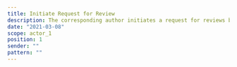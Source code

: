 ```yaml
---
title: Initiate Request for Review
description: The corresponding author initiates a request for reviews by an overlay journal (automatically including endorsement if positive) of their preprint in the repository
date: "2021-03-08"
scope: actor_1
position: 1
sender: ""
pattern: ""
---
```


